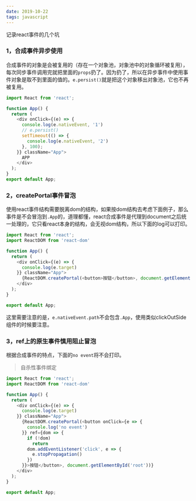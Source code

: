 ```yaml
---
date: 2019-10-22
tags: javascript
---
```


记录react事件的几个坑

### 1，合成事件异步使用

合成事件的对象是会被复用的（存在一个对象池，对象池中的对象循环被复用），每次同步事件调用完就把里面的`props`扔了。因为扔了，所以在异步事件中使用事件对象是取不到里面的值的。`e.persist()`就是把这个对象移出对象池，它也不再被复用。

```js
import React from 'react';

function App() {
  return (
    <div onClick={(e) => {
      console.log(e.nativeEvent, '1')
      // e.persist()
      setTimeout(() => {
        console.log(e.nativeEvent, '2')
      }, 100);
    }} className="App">
      APP
    </div>
  );
}
export default App;
```

### 2，createPortal事件冒泡

使用react事件结构需要脱离dom的结构，如果按dom结构去考虑下面例子，那么事件是不会冒泡到`.App`的，道理都懂，react合成事件是代理到document之后统一处理的，它只看react本身的结构，会无视dom结构，所以下面的log可以打印。

```js
import React from 'react';
import ReactDOM from 'react-dom'

function App() {
  return (
    <div onClick={(e) => {
      console.log(e.target)
    }} className="App">
      {ReactDOM.createPortal(<button>按钮</button>, document.getElementById('root'))}
    </div>
  );
}

export default App;
```
这里需要注意的是，`e.nativeEvent.path`不会包含`.App`，使用类似clickOutSide组件的时候要注意。

### 3，ref上的原生事件慎用阻止冒泡

根据合成事件的特点，下面的`no event`将不会打印。

> 自杀性事件绑定

```js
import React from 'react';
import ReactDOM from 'react-dom'

function App() {
  return (
    <div onClick={(e) => {
      console.log(e.target)
    }} className="App">
      {ReactDOM.createPortal(<button onClick={e => {
        console.log('no event')
      }} ref={dom => {
        if (!dom)
          return
        dom.addEventListener('click', e => {
          e.stopPropagation()
        })
      }}>按钮</button>, document.getElementById('root'))}
    </div>
  );
}

export default App;
```